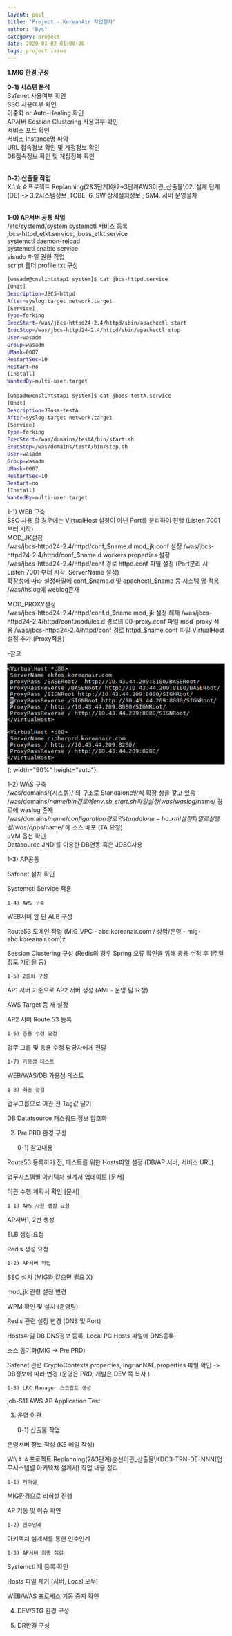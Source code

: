```yaml
---
layout: post
title: "Project - KoreanAir 작업절차"
author: "Bys"
category: project
date: 2020-01-02 01:00:00
tags: project issue
---
```



**1.MIG 환경 구성**  

  **0-1) 시스템 분석**  
  Safenet 사용여부 확인  
  SSO 사용여부 확인  
  이중화 or Auto-Healing 확인  
  AP서버 Session Clustering 사용여부 확인  
  서비스 포트 확인  
  서비스 Instance명 파악  
  URL 접속정보 확인 및 계정정보 확인  
  DB접속정보 확인 및 계정정복 확인  
  <br>


  **0-2) 산출물 작업**  
  X:\☆☆프로젝트 Replanning(2&3단계)\@2~3단계AWS이관_산출물\02. 설계 단계(DE) -> 3.2시스템정보_TOBE, 6. SW 상세설치정보 , SM4. 서버 운영절차  
  <br>

  **1-0) AP서버 공통 작업**  
  /etc/systemd/system systemctl 서비스 등록  
  jbcs-httpd_etkt.service, jboss_etkt.service  
  systemctl daemon-reload  
  systemctl enable service  
  visudo 파일 권한 작업  
  script 폴더 profile.txt 구성  

  ```bash
  [wasadm@cnslintstap1 system]$ cat jbcs-httpd.service 
  [Unit] 
  Description=JBCS-httpd 
  After=syslog.target network.target 
  [Service] 
  Type=forking 
  ExecStart=/was/jbcs-httpd24-2.4/httpd/sbin/apachectl start 
  ExecStop=/was/jbcs-httpd24-2.4/httpd/sbin/apachectl stop 
  User=wasadm 
  Group=wasadm 
  UMask=0007 
  RestartSec=10 
  Restart=no 
  [Install] 
  WantedBy=multi-user.target 

  [wasadm@cnslintstap1 system]$ cat jboss-testA.service 
  [Unit] 
  Description=JBoss-testA 
  After=syslog.target network.target 
  [Service] 
  Type=forking 
  ExecStart=/was/domains/testA/bin/start.sh 
  ExecStop=/was/domains/testA/bin/stop.sh 
  User=wasadm 
  Group=wasadm 
  UMask=0007 
  RestartSec=10 
  Restart=no 
  [Install] 
  WantedBy=multi-user.target 
  ```

1-1) WEB 구축  
SSO 사용 할 경우에는 VirtualHost 설정이 아닌 Port를 분리하여 진행 (Listen 7001 부터 시작)  
MOD_JK설정  
/was/jbcs-httpd24-2.4/httpd/conf_$name.d mod_jk.conf 설정  
/was/jbcs-httpd24-2.4/httpd/conf_$name.d workers.properties 설정  
/was/jbcs-httpd24-2.4/httpd/conf 경로 httpd.conf 파일 설정 (Port분리 시 Listen 7001 부터 시작, ServerName 설정)  
확장성에 따라 설정파일에 conf_$name.d 및 apachectl_$name 등 시스템 명 적용  
/was/ihslog에 weblog존재  
 
MOD_PROXY설정  
/was/jbcs-httpd24-2.4/httpd/conf.d_$name mod_jk 설정 해제  
/was/jbcs-httpd24-2.4/httpd/conf.modules.d 경로의 00-proxy.conf 파일 mod_proxy 적용  
/was/jbcs-httpd24-2.4/httpd/conf 경로 httpd_$name.conf 파일 VirtualHost 설정 추가 (Proxy적용)  

-참고  

![scouter](/assets/it/project/koreanair/koa9.png){: width="90%" height="auto"}  

 

1-2) WAS 구축  
/was/domains/{시스템}/ 의 구조로 Standalone방식 확장 성을 갖고 있음  
/was/domains/$name/bin 경로에 env.sh, start.sh 파일 설정  
/was/waslog/$name/ 경로에 waslog 존재  
/was/domains/$name/configuration 경로의 standalone-ha.xml 설정파일로 실행됨  
/was/apps/$name/ 에 소스 배포 (TA 요청)  
JVM 옵션 확인  
Datasource JNDI를 이용한 DB연동 혹은 JDBC사용  
 

1-3) AP공통 

Safenet 설치 확인 

Systemctl Service 적용 

 

    1-4) AWS 구축 

WEB서버 앞 단 ALB 구성 

Route53 도메인 작업 (MIG_VPC - abc.koreanair.com / 상암/운영 - mig-abc.koreanair.com)z 

Session Clustering 구성 (Redis의 경우 Spring 오류 확인을 위해 응용 수정 후 1주일 정도 기간을 둠) 

 

    1-5) 2중화 구성 

AP1 서버 기준으로 AP2 서버 생성 (AMI - 운영 팀 요청) 

AWS Target 등 재 설정 

AP2 서버 Route 53 등록 

 

    1-6) 응용 수정 요청 

업무 그룹 및 응용 수정 담당자에게 전달 

 

    1-7) 가용성 테스트 

WEB/WAS/DB 가용성 테스트  

 

    1-8) 최종 점검 

업무그룹으로 이관 전 Tag값 달기 

DB Datatsource 패스워드 정보 암호화 

 

2. Pre PRD 환경 구성 

 

    0-1) 참고내용 

Route53 등록하기 전, 테스트를 위한 Hosts파일 설정 (DB/AP 서버, 서비스 URL) 

업무시스템별 아키텍처 설계서 업데이트 [문서] 

이관 수행 계획서 확인 [문서] 

 

 

    1-1) AWS 자원 생성 요청 

AP서버1, 2번 생성 

ELB 생성 요청 

Redis 생성 요청 

 

    1-2) AP서버 작업 

SSO 설치 (MIG와 같으면 필요 X) 

mod_jk 관련 설정 변경 

WPM 확인 및 설치 (운영팀) 

Redis 관련 설정 변경 (DNS 및 Port) 

Hosts파일 DB DNS정보 등록, Local PC Hosts 파일에 DNS등록 

소스 동기화(MIG -> Pre PRD) 

Safenet 관련 CryptoContexts.properties, IngrianNAE.properties 파일 확인 -> DB정보에 따라 변경 (운영은 PRD, 개발은 DEV 쪽 복사 ) 

 

 

    1-3) LRC Manager 스크립트 생성 

job-S11.AWS AP Application Test 

 

 

3. 운영 이관 

 

    0-1) 산출물 작업 

운영서버 정보 작성 (KE 메일 작성) 

W:\☆☆프로젝트 Replanning(2&3단계)\@선이관_산출물\KDC3-TRN-DE-NNN(업무시스템별 아키텍처 설계서) 작업 내용 정리 

 

    1-1) 리허설 

MIG환경으로 리허설 진행 

AP 기동 및 이슈 확인 

 

 

    1-2) 인수인계 

아키텍처 설계서를 통한 인수인계  

 

    1-3) AP서버 최종 점검 

Systemctl 재 등록 확인 

Hosts 파일 제거 (서버, Local 모두) 

WEB/WAS 프로세스 기동 중지 확인 

 

 

4. DEV/STG 환경 구성 

 

 

 

 

 

 

 

5. DR환경 구성 